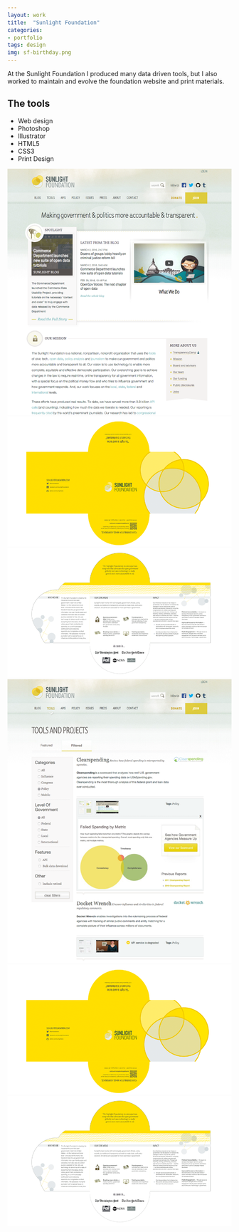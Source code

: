 ```yaml
---
layout: work
title:  "Sunlight Foundation"
categories:
- portfolio
tags: design
img: sf-birthday.png
---
```


<div class="prose two-col wide">
	<p>At the Sunlight Foundation I produced many data driven tools, but I also worked to maintain and evolve the foundation website and print materials.
	</p>
</div>

<div class="prose two-col narrow">
	<h2 class="beta">The tools</h2>
	<ul>
	<li>Web design</li>
	<li>Photoshop</li>
	<li>Illustrator</li>
	<li>HTML5</li>
	<li>CSS3</li>
	<li>Print Design</li>
	</ul>
</div>

<img class="two-col wide" src="/img/sf-home.png" />
<img class="two-col narrow" src="/img/sf-brochure-front.png" />
<img class="two-col narrow" src="/img/sf-brochure-back.png" />


<img class="" src="/img/sf-tools.png" />
<img class="" src="/img/sf-brochure-front.png" />
<img class="" src="/img/sf-brochure-back.png" />